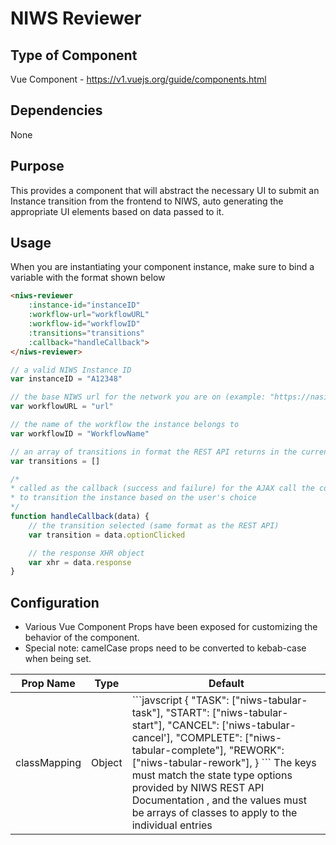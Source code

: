 # NIWS Reviewer

## Type of Component
Vue Component - https://v1.vuejs.org/guide/components.html

## Dependencies
None

## Purpose
This provides a component that will abstract the necessary UI to submit an Instance transition from the frontend to NIWS, auto generating the appropriate UI elements based on data passed to it.

## Usage

When you are instantiating your component instance, make sure to bind a variable with the format shown below

```html
<niws-reviewer 
    :instance-id="instanceID"
    :workflow-url="workflowURL"
    :workflow-id="workflowID"
    :transitions="transitions"
    :callback="handleCallback">
</niws-reviewer>
```
``` javascript
// a valid NIWS Instance ID
var instanceID = "A12348"

// the base NIWS url for the network you are on (example: "https://nasicweb.nasic.ic.gov/niws")
var workflowURL = "url" 

// the name of the workflow the instance belongs to
var workflowID = "WorkflowName" 

// an array of transitions in format the REST API returns in the current state attribute for an instance
var transitions = [] 

/*
* called as the callback (success and failure) for the AJAX call the component will make
* to transition the instance based on the user's choice
*/
function handleCallback(data) {
    // the transition selected (same format as the REST API)
    var transition = data.optionClicked 

    // the response XHR object
    var xhr = data.response 
}
```


## Configuration
- Various Vue Component Props have been exposed for customizing the behavior of the component.
- Special note: camelCase props need to be converted to kebab-case when being set.

<table>
    <thead>
        <tr>
            <th>Prop Name</th>
            <th>Type</th>
            <th>Default</th>
        </tr>
    </thead>
    <tbody>
        <tr>
            <td>classMapping</td>
            <td>Object</td>
            <td>
            ```javscript
            {
                "TASK": ["niws-tabular-task"],
                "START": ["niws-tabular-start"],
                "CANCEL": ['niws-tabular-cancel'],
                "COMPLETE": ["niws-tabular-complete"],
                "REWORK": ["niws-tabular-rework"],
            }
            ```
            The keys must match the state type options provided by NIWS REST API Documentation , and the values must be arrays of classes to apply to the individual entries 
            </td>
        </tr>
    </tbody>
</table>
